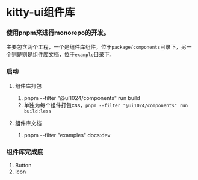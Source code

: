 # kitty-ui组件库


### 使用pnpm来进行monorepo的开发。
 主要包含两个工程，一个是组件库组件，位于`package/components`目录下，另一个则是则是组件库文档，位于`example`目录下。

### 启动
  1. 组件库打包
     1. pnpm --filter "@ui1024/components" run build
     2. 单独为每个组件打包css，`pnpm --filter "@ui1024/components" run build:less`

  2. 组件库文档
     1. pnpm --filter "examples" docs:dev


### 组件库完成度
  1. Button 
  2. Icon